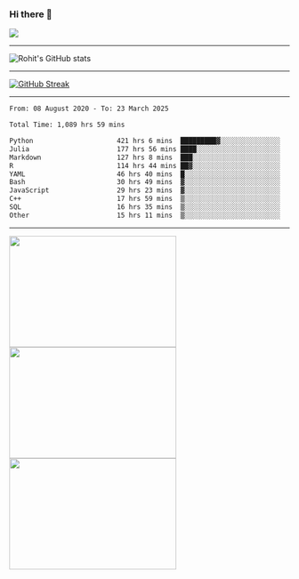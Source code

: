 ### Hi there 👋

 ![](https://komarev.com/ghpvc/?username=RohitRathore1&color=blueviolet)

<hr/>

![Rohit's GitHub stats](https://github-readme-stats.vercel.app/api?username=RohitRathore1&show_icons=true&theme=transparent)

<hr/>

[![GitHub Streak](http://github-readme-streak-stats.herokuapp.com?user=RohitRathore1&theme=dark&mode=weekly)](https://git.io/streak-stats)

<hr/>

<!--START_SECTION:waka-->

```txt
From: 08 August 2020 - To: 23 March 2025

Total Time: 1,089 hrs 59 mins

Python                     421 hrs 6 mins  █████████▓░░░░░░░░░░░░░░░   38.63 %
Julia                      177 hrs 56 mins ████░░░░░░░░░░░░░░░░░░░░░   16.33 %
Markdown                   127 hrs 8 mins  ███░░░░░░░░░░░░░░░░░░░░░░   11.66 %
R                          114 hrs 44 mins ██▓░░░░░░░░░░░░░░░░░░░░░░   10.53 %
YAML                       46 hrs 40 mins  █░░░░░░░░░░░░░░░░░░░░░░░░   04.28 %
Bash                       30 hrs 49 mins  ▓░░░░░░░░░░░░░░░░░░░░░░░░   02.83 %
JavaScript                 29 hrs 23 mins  ▓░░░░░░░░░░░░░░░░░░░░░░░░   02.70 %
C++                        17 hrs 59 mins  ▒░░░░░░░░░░░░░░░░░░░░░░░░   01.65 %
SQL                        16 hrs 35 mins  ▒░░░░░░░░░░░░░░░░░░░░░░░░   01.52 %
Other                      15 hrs 11 mins  ▒░░░░░░░░░░░░░░░░░░░░░░░░   01.39 %
```

<!--END_SECTION:waka-->

<hr/>

<p>
  <img src="https://wakatime.com/share/@TeAmp0is0N/0205e68a-e5ed-48bf-b870-3c94c1fa77d3.svg" width="300" height="200">
  <img src="https://wakatime.com/share/@TeAmp0is0N/3935ee43-08a3-493e-8b95-60c1f9204b15.svg" width="300" height="200">
  <img src="https://wakatime.com/share/@TeAmp0is0N/8717aacc-7340-44e0-abb1-987dc9823fcd.svg" width="300" height="200">
</p>




